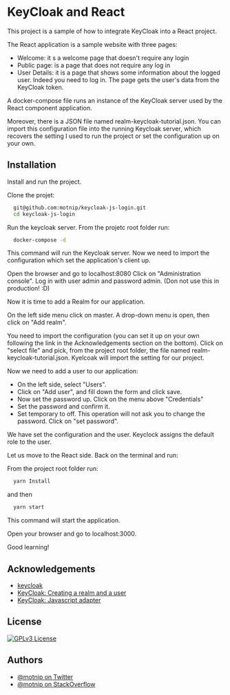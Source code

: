 
# KeyCloak and React

This project is a sample of how to integrate KeyCloak into a React project.

The React application is a sample website with three pages:
- Welcome: it s a welcome page that doesn't require any login
- Public page: is a page that does not require any log in
- User Details: it is a page that shows some information about the logged user. Indeed you need to log in. The page gets the user's data from the KeyCloak token.

A docker-compose file runs an instance of the KeyCloak server used by the React component application.

Moreover, there is a JSON file named realm-keycloak-tutorial.json. You can import this configuration file into the running Keycloak server, which recovers the setting I used to run the project or set the configuration up on your own.

## Installation 

Install and run the project.

Clone the projet:

```bash 
  git@github.com:motnip/keycloak-js-login.git
  cd keycloak-js-login
```

Run the keycloak server.
From the projetc root folder run:
```bash 
  docker-compose -d
```    
This command will run the Keycloak server.
Now we need to import the configuration which set the application's client up.

Open the browser and go to localhost:8080
Click on "Administration console". Log in with user admin and password admin.
(Don not use this in production! :D)

Now it is time to add a Realm for our application.

On the left side menu click on master. 
A drop-down menu is open, then click on "Add realm".

You need to import the configuration (you can set it up on your own following the link in the Acknowledgements section on the bottom).
Click on "select file" and pick, from the project root folder, the file named realm-keycloak-tutorial.json.
Kyelcoak will import the setting for our project.

Now we need to add a user to our application:
- On the left side, select "Users".
- Click on "Add user", and fill down the form and click save.
- Now set the password up. Click on the menu above "Credentials"
- Set the password and confirm it.
- Set temporary to off. This operation will not ask you to change the password. Click on "set password".

We have set the configuration and the user. Keyclock assigns the default role to the user.

Let us move to the React side. Back on the terminal and run:

From the project root folder run:
```bash 
  yarn Install
```    
and then
```bash 
  yarn start
```
This command will start the application.

Open your browser and go to localhost:3000.

Good learning!




## Acknowledgements

 - [keycloak](https://www.keycloak.org/)
 - [KeyCloak: Creating a realm and a user](https://www.keycloak.org/docs/latest/getting_started/index.html#creating-a-realm-and-a-user)
 - [KeyCloak: Javascript adapter](https://www.keycloak.org/docs/latest/securing_apps/#_javascript_adapter)
 

  
## License

[![GPLv3 License](https://img.shields.io/badge/License-GPL%20v3-yellow.svg)](https://opensource.org/licenses/)

  
## Authors

- [@motnip on Twitter](https://twitter.com/motnip)
- [@motnip on StackOverflow](https://stackoverflow.com/users/7395303/tomas-pinto)